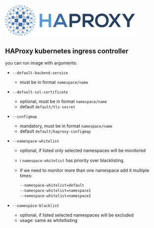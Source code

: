 # ![HAProxy](assets/images/haproxy-weblogo-210x49.png "HAProxy")

## HAProxy kubernetes ingress controller

you can run image with arguments:

- `--default-backend-service`
  - must be in format `namespace/name`
- `--default-ssl-certificate`
  - optional, must be in format `namespace/name`
  - default `default/tls-secret`
- `--configmap`
  - mandatory, must be in format `namespace/name`
  - default `default/haproxy-configmap`
- `--namespace-whitelist`
  - optional, if listed only selected namespaces will be monitored
  - :information_source: `namespace-whitelist` has priority over blacklisting.
  - if we need to monitor more than one namespace add it multiple times:
  
    ```bash
    --namespace-whitelist=default
    --namespace-whitelist=namespace1
    --namespace-whitelist=namespace2
    ```

- `--namespace-blacklist`
  - optional, if listed selected namespaces will be excluded
  - usage: same as whitellisting
